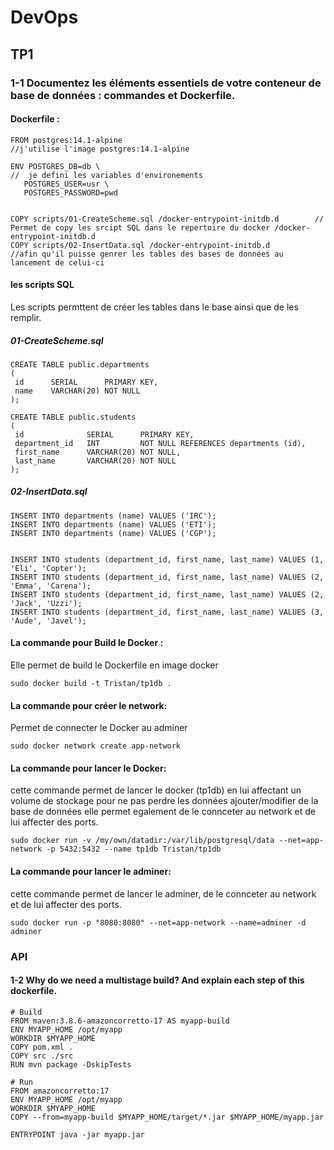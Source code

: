 # DevOps
## TP1
### 1-1 Documentez les éléments essentiels de votre conteneur de base de données : commandes et Dockerfile.
#### Dockerfile :
```
FROM postgres:14.1-alpine                                            //j'utilise l'image postgres:14.1-alpine  

ENV POSTGRES_DB=db \                                                 //  je defini les variables d'environements
   POSTGRES_USER=usr \                                               
   POSTGRES_PASSWORD=pwd


COPY scripts/01-CreateScheme.sql /docker-entrypoint-initdb.d        // Permet de copy les srcipt SQL dans le repertoire du docker /docker-entrypoint-initdb.d 
COPY scripts/02-InsertData.sql /docker-entrypoint-initdb.d          //afin qu'il puisse genrer les tables des bases de données au lancement de celui-ci
   ```
#### les scripts SQL
Les scripts permttent de créer les tables dans le base ainsi que de les remplir.
##### 01-CreateScheme.sql
```
CREATE TABLE public.departments
(
 id      SERIAL      PRIMARY KEY,
 name    VARCHAR(20) NOT NULL
);

CREATE TABLE public.students
(
 id              SERIAL      PRIMARY KEY,
 department_id   INT         NOT NULL REFERENCES departments (id),
 first_name      VARCHAR(20) NOT NULL,
 last_name       VARCHAR(20) NOT NULL
);
```
##### 02-InsertData.sql
```
INSERT INTO departments (name) VALUES ('IRC');
INSERT INTO departments (name) VALUES ('ETI');
INSERT INTO departments (name) VALUES ('CGP');


INSERT INTO students (department_id, first_name, last_name) VALUES (1, 'Eli', 'Copter');
INSERT INTO students (department_id, first_name, last_name) VALUES (2, 'Emma', 'Carena');
INSERT INTO students (department_id, first_name, last_name) VALUES (2, 'Jack', 'Uzzi');
INSERT INTO students (department_id, first_name, last_name) VALUES (3, 'Aude', 'Javel');
```
#### La commande pour Build le Docker :
Elle permet de build le Dockerfile en image docker
```
sudo docker build -t Tristan/tp1db .
```
#### La commande pour créer le network:
Permet de connecter le Docker au adminer
```
sudo docker network create app-network
```
#### La commande pour lancer le Docker:
cette commande permet de lancer le docker (tp1db) en lui affectant un volume de stockage pour ne pas perdre les données ajouter/modifier de la base de données
elle permet egalement de le connceter au network et de lui affecter des ports.
```
sudo docker run -v /my/own/datadir:/var/lib/postgresql/data --net=app-network -p 5432:5432 --name tp1db Tristan/tp1db
```
#### La commande pour lancer le adminer:
cette commande permet de lancer le adminer, de le connceter au network et de lui affecter des ports.
```
sudo docker run -p "8080:8080" --net=app-network --name=adminer -d adminer
```
### API
#### 1-2 Why do we need a multistage build? And explain each step of this dockerfile.
```
# Build
FROM maven:3.8.6-amazoncorretto-17 AS myapp-build
ENV MYAPP_HOME /opt/myapp
WORKDIR $MYAPP_HOME
COPY pom.xml .
COPY src ./src
RUN mvn package -DskipTests

# Run
FROM amazoncorretto:17
ENV MYAPP_HOME /opt/myapp
WORKDIR $MYAPP_HOME
COPY --from=myapp-build $MYAPP_HOME/target/*.jar $MYAPP_HOME/myapp.jar

ENTRYPOINT java -jar myapp.jar
```

